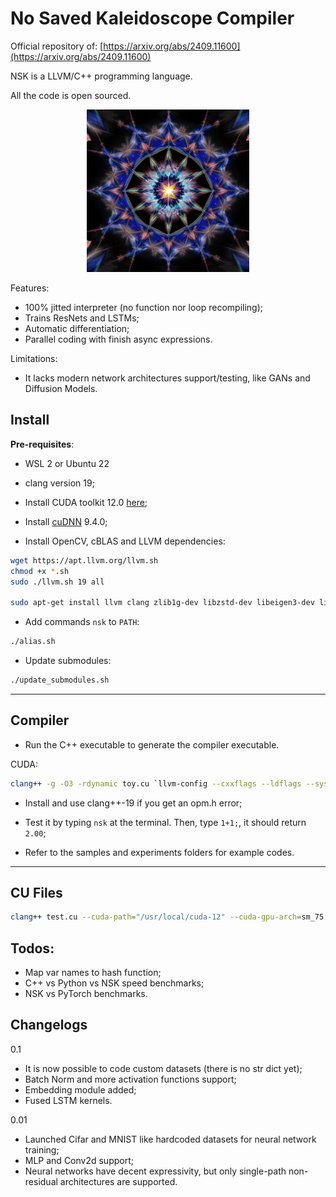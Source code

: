 # No Saved Kaleidoscope Compiler

Official repository of: [https://arxiv.org/abs/2409.11600](https://arxiv.org/abs/2409.11600)

NSK is a LLVM/C++ programming language. 

All the code is open sourced.


<div align="center">
  <img src="assets/kaleidoscope.png" alt="Logo" width="260" height="260">
</div>

Features: 
- 100% jitted interpreter (no function nor loop recompiling);
- Trains ResNets and LSTMs;
- Automatic differentiation;
- Parallel coding with finish async expressions.

Limitations:
- It lacks modern network architectures support/testing, like GANs and Diffusion Models.

## Install

**Pre-requisites**:

- WSL 2 or Ubuntu 22

- clang version 19;

- Install CUDA toolkit 12.0 [here](https://developer.nvidia.com/cuda-12-0-0-download-archive?target_os=Linux&target_arch=x86_64&Distribution=WSL-Ubuntu&target_version=2.0&target_type=deb_local);

- Install [cuDNN](https://developer.nvidia.com/cudnn-downloads) 9.4.0;

- Install OpenCV, cBLAS and LLVM dependencies:
  
```bash
wget https://apt.llvm.org/llvm.sh
chmod +x *.sh
sudo ./llvm.sh 19 all

sudo apt-get install llvm clang zlib1g-dev libzstd-dev libeigen3-dev libopencv-dev
```
- Add commands `nsk` to `PATH`:

```bash
./alias.sh
```

- Update submodules:

```bash
./update_submodules.sh
```

---

## Compiler

- Run the C++ executable to generate the compiler executable.

CUDA:
```bash
clang++ -g -O3 -rdynamic toy.cu `llvm-config --cxxflags --ldflags --system-libs --libs core orcjit native` --cuda-path="/usr/local/cuda-12.1" --cuda-gpu-arch=sm_89 -L"/usr/local/cuda-12.1/lib64" -I"/usr/local/cuda-12.1/include" -I/usr/include/eigen3 -lcudart_static -lcublas -lcublasLt -ldl -lrt -pthread -D_ALLOW_COMPILER_AND_STL_VERSION_MISMATCH -flto -finline-functions -funroll-loops -lcudnn -lopencv_imgcodecs -lopencv_imgproc -lopencv_core -w -o bin/nsk
```
- Install and use clang++-19 if you get an opm.h error;

- Test it by typing `nsk` at the terminal. Then, type `1+1;`, it should return `2.00`;

- Refer to the samples and experiments folders for example codes.

---

## CU Files

```bash
clang++ test.cu --cuda-path="/usr/local/cuda-12" --cuda-gpu-arch=sm_75 -L"/usr/local/cuda-12/lib64" -lcudart_static -lcublas -lcublasLt -ldl -lrt -pthread -D_ALLOW_COMPILER_AND_STL_VERSION_MISMATCH -w
```


## Todos:

- Map var names to hash function;
- C++ vs Python vs NSK speed benchmarks;
- NSK vs PyTorch benchmarks.


## Changelogs

0.1
  - It is now possible to code custom datasets (there is no str dict yet);
  - Batch Norm and more activation functions support;
  - Embedding module added;
  - Fused LSTM kernels.

0.01
  - Launched Cifar and MNIST like hardcoded datasets for neural network training;
  - MLP and Conv2d support;
  - Neural networks have decent expressivity, but only single-path non-residual architectures are supported.

